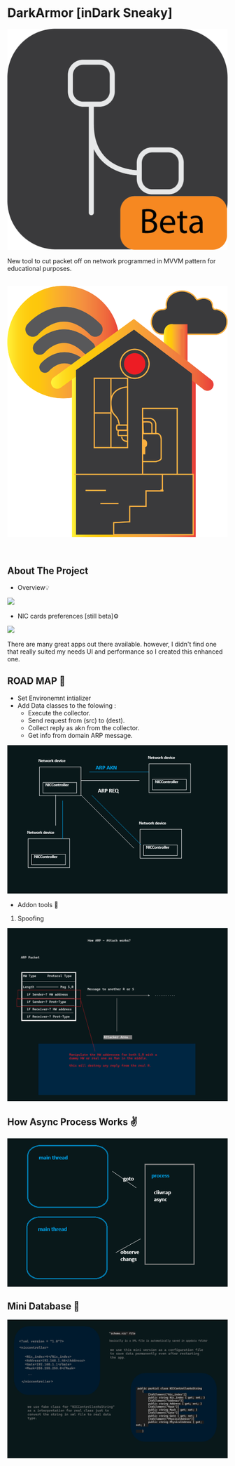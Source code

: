 # DarkArmor [inDark Sneaky]
<img src="./Assets/beta-wpfui-icon-256.png" alt="Glass-Type-Copy-5-1366x697" 
style="width:30% corner-radius: 4; border: 5; border-color: blue;   display: table-cell;
    margin: 0 auto;
    text-align: center;
    vertical-align: middle;">
</br>New tool to cut packet off on network programmed in MVVM pattern for educational purposes.</br></br>
<p align="center">
<kbd>
<img src="./Assets/home.png" alt="Glass-Type-Copy-5-1366x697" 
style="corner-radius: 4;width:40% border: 5; border-color: blue;">
</kbd>
</p>
</br>

<!-- ABOUT THE PROJECT -->
## About The Project


* Overview💡

 <a href=""><img src="./Frame 1.png" ></a>

* NIC cards preferences [still beta]⚙️

 <a href=""><img src="./Frame 1 (1).png" ></a>

There are many great apps out there available. however, I didn't find one that really suited my needs UI and performance so I created this enhanced one.

<!-- ROADMAP PROJECT -->
## ROAD MAP 🌴
* Set Environemnt intializer
* Add Data classes to the folowing : 
    * Execute the collector.
    * Send request from (src) to (dest).
    * Collect reply as akn from the collector.
    * Get info from domain ARP message.

<a href=""><img src="./ARP_EXP.png" ></a>

* Addon tools 🫰
1) Spoofing

<a href=""><img src="./ARP_S_EXP.png" ></a>


  <!-- PROCESS MECHANISM PROJECT -->
## How Async Process Works ✌️

 <a href=""><img src="./PROC_EXP.png" ></a>

   <!-- PROCESS MECHANISM PROJECT -->
## Mini Database 🍑
<a href=""><img src="./config.png" ></a>